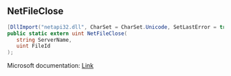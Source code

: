 ## NetFileClose

```csharp
[DllImport("netapi32.dll", CharSet = CharSet.Unicode, SetLastError = true)]
public static extern uint NetFileClose(
   string ServerName,
   uint FileId
);
```

Microsoft documentation: [Link](https://docs.microsoft.com/en-us/windows/win32/api/lmshare/nf-lmshare-netfileclose)
